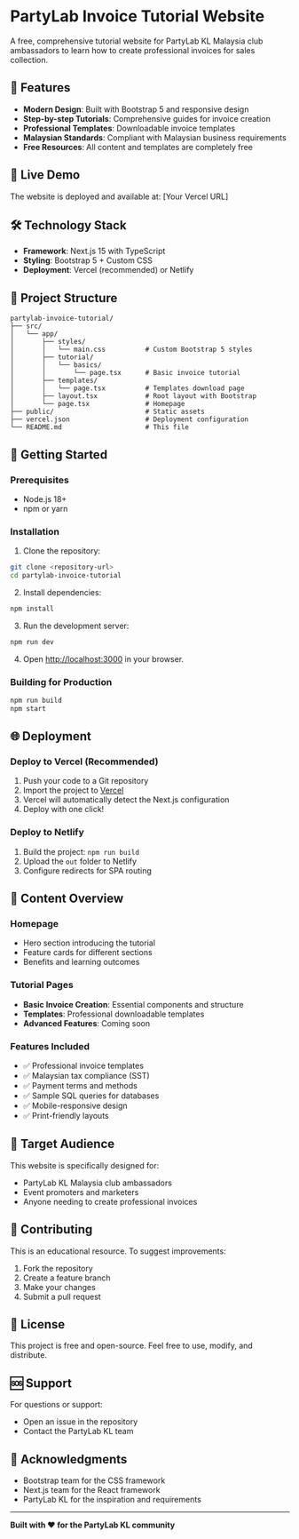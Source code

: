# PartyLab Invoice Tutorial Website

A free, comprehensive tutorial website for PartyLab KL Malaysia club ambassadors to learn how to create professional invoices for sales collection.

## 🌟 Features

- **Modern Design**: Built with Bootstrap 5 and responsive design
- **Step-by-step Tutorials**: Comprehensive guides for invoice creation
- **Professional Templates**: Downloadable invoice templates
- **Malaysian Standards**: Compliant with Malaysian business requirements
- **Free Resources**: All content and templates are completely free

## 🚀 Live Demo

The website is deployed and available at: [Your Vercel URL]

## 🛠️ Technology Stack

- **Framework**: Next.js 15 with TypeScript
- **Styling**: Bootstrap 5 + Custom CSS
- **Deployment**: Vercel (recommended) or Netlify

## 📁 Project Structure

```
partylab-invoice-tutorial/
├── src/
│   └── app/
│       ├── styles/
│       │   └── main.css          # Custom Bootstrap 5 styles
│       ├── tutorial/
│       │   └── basics/
│       │       └── page.tsx      # Basic invoice tutorial
│       ├── templates/
│       │   └── page.tsx          # Templates download page
│       ├── layout.tsx            # Root layout with Bootstrap
│       └── page.tsx              # Homepage
├── public/                       # Static assets
├── vercel.json                   # Deployment configuration
└── README.md                     # This file
```

## 🚀 Getting Started

### Prerequisites

- Node.js 18+ 
- npm or yarn

### Installation

1. Clone the repository:
```bash
git clone <repository-url>
cd partylab-invoice-tutorial
```

2. Install dependencies:
```bash
npm install
```

3. Run the development server:
```bash
npm run dev
```

4. Open [http://localhost:3000](http://localhost:3000) in your browser.

### Building for Production

```bash
npm run build
npm start
```

## 🌐 Deployment

### Deploy to Vercel (Recommended)

1. Push your code to a Git repository
2. Import the project to [Vercel](https://vercel.com)
3. Vercel will automatically detect the Next.js configuration
4. Deploy with one click!

### Deploy to Netlify

1. Build the project: `npm run build`
2. Upload the `out` folder to Netlify
3. Configure redirects for SPA routing

## 📝 Content Overview

### Homepage
- Hero section introducing the tutorial
- Feature cards for different sections
- Benefits and learning outcomes

### Tutorial Pages
- **Basic Invoice Creation**: Essential components and structure
- **Templates**: Professional downloadable templates
- **Advanced Features**: Coming soon

### Features Included
- ✅ Professional invoice templates
- ✅ Malaysian tax compliance (SST)
- ✅ Payment terms and methods
- ✅ Sample SQL queries for databases
- ✅ Mobile-responsive design
- ✅ Print-friendly layouts

## 🎯 Target Audience

This website is specifically designed for:
- PartyLab KL Malaysia club ambassadors
- Event promoters and marketers
- Anyone needing to create professional invoices

## 🤝 Contributing

This is an educational resource. To suggest improvements:

1. Fork the repository
2. Create a feature branch
3. Make your changes
4. Submit a pull request

## 📄 License

This project is free and open-source. Feel free to use, modify, and distribute.

## 🆘 Support

For questions or support:
- Open an issue in the repository
- Contact the PartyLab KL team

## 🙏 Acknowledgments

- Bootstrap team for the CSS framework
- Next.js team for the React framework
- PartyLab KL for the inspiration and requirements

---

**Built with ❤️ for the PartyLab KL community**
